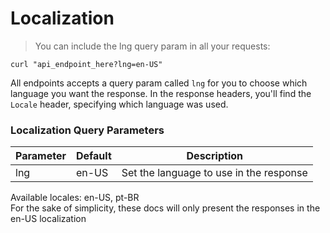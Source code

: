 # Localization

> You can include the lng query param in all your requests:

```shell
curl "api_endpoint_here?lng=en-US"
```

All endpoints accepts a query param called `lng` for you to choose which language you want the response.
In the response headers, you'll find the `Locale` header, specifying which language was used.

### Localization Query Parameters

Parameter | Default | Description
--------- | ------- | -----------
lng | en-US | Set the language to use in the response

<aside class="success">Available locales: en-US, pt-BR</aside>
<aside class="notice">For the sake of simplicity, these docs will only present the responses in the en-US localization</aside>
